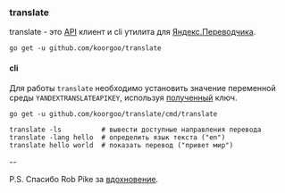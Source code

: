 ### translate

translate - это [API](https://tech.yandex.ru/translate/) клиент и
cli утилита для [Яндекс.Переводчика](https://translate.yandex.ru/).

```
go get -u github.com/koorgoo/translate
```


#### cli

Для работы `translate` необходимо установить значение переменной среды
`YANDEXTRANSLATEAPIKEY`, используя
[полученный](https://tech.yandex.ru/translate/doc/dg/concepts/api-keys-docpage/)
ключ.

```
go get -u github.com/koorgoo/translate/cmd/translate

translate -ls          # вывести доступные направления перевода
translate -lang hello  # определить язык текста ("en")
translate hello world  # показать перевод ("привет мир")
```


--

P.S. Спасибо Rob Pike за [вдохновение](https://github.com/robpike/translate).
